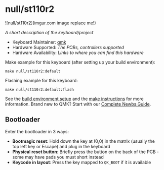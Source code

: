 # null/st110r2

![null/st110r2](imgur.com image replace me!)

*A short description of the keyboard/project*

* Keyboard Maintainer: [qmk](https://github.com/qmk)
* Hardware Supported: *The PCBs, controllers supported*
* Hardware Availability: *Links to where you can find this hardware*

Make example for this keyboard (after setting up your build environment):

    make null/st110r2:default

Flashing example for this keyboard:

    make null/st110r2:default:flash

See the [build environment setup](https://docs.qmk.fm/#/getting_started_build_tools) and the [make instructions](https://docs.qmk.fm/#/getting_started_make_guide) for more information. Brand new to QMK? Start with our [Complete Newbs Guide](https://docs.qmk.fm/#/newbs).

## Bootloader

Enter the bootloader in 3 ways:

* **Bootmagic reset**: Hold down the key at (0,0) in the matrix (usually the top left key or Escape) and plug in the keyboard
* **Physical reset button**: Briefly press the button on the back of the PCB - some may have pads you must short instead
* **Keycode in layout**: Press the key mapped to `QK_BOOT` if it is available
